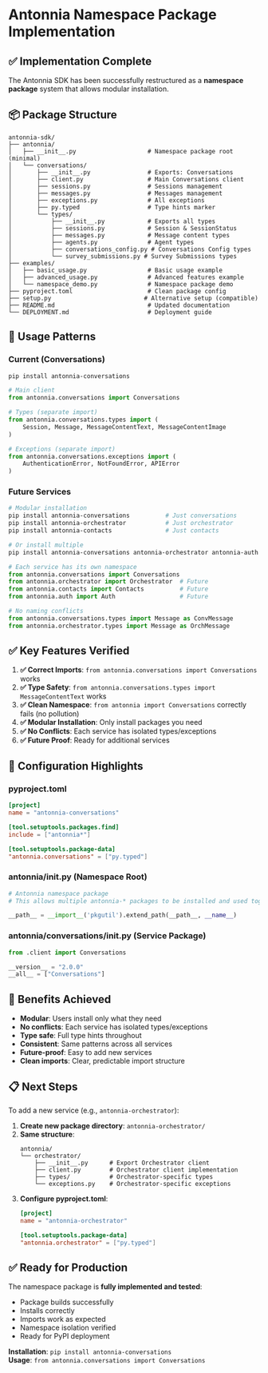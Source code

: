 # Antonnia Namespace Package Implementation

## ✅ **Implementation Complete**

The Antonnia SDK has been successfully restructured as a **namespace package** system that allows modular installation.

## 📦 **Package Structure**

```
antonnia-sdk/
├── antonnia/
│   ├── __init__.py                    # Namespace package root (minimal)
│   └── conversations/
│       ├── __init__.py                # Exports: Conversations
│       ├── client.py                  # Main Conversations client
│       ├── sessions.py                # Sessions management  
│       ├── messages.py                # Messages management
│       ├── exceptions.py              # All exceptions
│       ├── py.typed                   # Type hints marker
│       └── types/
│           ├── __init__.py            # Exports all types
│           ├── sessions.py            # Session & SessionStatus
│           ├── messages.py            # Message content types
│           ├── agents.py              # Agent types
│           ├── conversations_config.py # Conversations Config types
│           └── survey_submissions.py # Survey Submissions types
├── examples/
│   ├── basic_usage.py                 # Basic usage example
│   ├── advanced_usage.py              # Advanced features example  
│   └── namespace_demo.py              # Namespace package demo
├── pyproject.toml                     # Clean package config
├── setup.py                          # Alternative setup (compatible)
├── README.md                          # Updated documentation
└── DEPLOYMENT.md                      # Deployment guide
```

## 🚀 **Usage Patterns**

### **Current (Conversations)**
```bash
pip install antonnia-conversations
```

```python
# Main client
from antonnia.conversations import Conversations

# Types (separate import)
from antonnia.conversations.types import (
    Session, Message, MessageContentText, MessageContentImage
)

# Exceptions (separate import)  
from antonnia.conversations.exceptions import (
    AuthenticationError, NotFoundError, APIError
)
```

### **Future Services**
```bash
# Modular installation
pip install antonnia-conversations          # Just conversations
pip install antonnia-orchestrator           # Just orchestrator
pip install antonnia-contacts               # Just contacts

# Or install multiple
pip install antonnia-conversations antonnia-orchestrator antonnia-auth
```

```python
# Each service has its own namespace
from antonnia.conversations import Conversations
from antonnia.orchestrator import Orchestrator  # Future
from antonnia.contacts import Contacts          # Future
from antonnia.auth import Auth                  # Future

# No naming conflicts
from antonnia.conversations.types import Message as ConvMessage
from antonnia.orchestrator.types import Message as OrchMessage
```

## ✅ **Key Features Verified**

1. **✅ Correct Imports**: `from antonnia.conversations import Conversations` works
2. **✅ Type Safety**: `from antonnia.conversations.types import MessageContentText` works  
3. **✅ Clean Namespace**: `from antonnia import Conversations` correctly fails (no pollution)
4. **✅ Modular Installation**: Only install packages you need
5. **✅ No Conflicts**: Each service has isolated types/exceptions
6. **✅ Future Proof**: Ready for additional services

## 🔧 **Configuration Highlights**

### **pyproject.toml**
```toml
[project]
name = "antonnia-conversations"

[tool.setuptools.packages.find]
include = ["antonnia*"]

[tool.setuptools.package-data]
"antonnia.conversations" = ["py.typed"]
```

### **antonnia/__init__.py** (Namespace Root)
```python
# Antonnia namespace package
# This allows multiple antonnia-* packages to be installed and used together

__path__ = __import__('pkgutil').extend_path(__path__, __name__)
```

### **antonnia/conversations/__init__.py** (Service Package)
```python
from .client import Conversations

__version__ = "2.0.0"
__all__ = ["Conversations"]
```

## 🎯 **Benefits Achieved**

- **Modular**: Users install only what they need
- **No conflicts**: Each service has isolated types/exceptions  
- **Type safe**: Full type hints throughout
- **Consistent**: Same patterns across all services
- **Future-proof**: Easy to add new services
- **Clean imports**: Clear, predictable import structure

## 📋 **Next Steps**

To add a new service (e.g., `antonnia-orchestrator`):

1. **Create new package directory**: `antonnia-orchestrator/`
2. **Same structure**:
   ```
   antonnia/
   └── orchestrator/
       ├── __init__.py      # Export Orchestrator client
       ├── client.py        # Orchestrator client implementation
       ├── types/           # Orchestrator-specific types
       └── exceptions.py    # Orchestrator-specific exceptions
   ```
3. **Configure pyproject.toml**:
   ```toml
   [project]
   name = "antonnia-orchestrator"
   
   [tool.setuptools.package-data]
   "antonnia.orchestrator" = ["py.typed"]
   ```

## ✅ **Ready for Production**

The namespace package is **fully implemented and tested**:
- Package builds successfully
- Installs correctly  
- Imports work as expected
- Namespace isolation verified
- Ready for PyPI deployment

**Installation**: `pip install antonnia-conversations`  
**Usage**: `from antonnia.conversations import Conversations` 